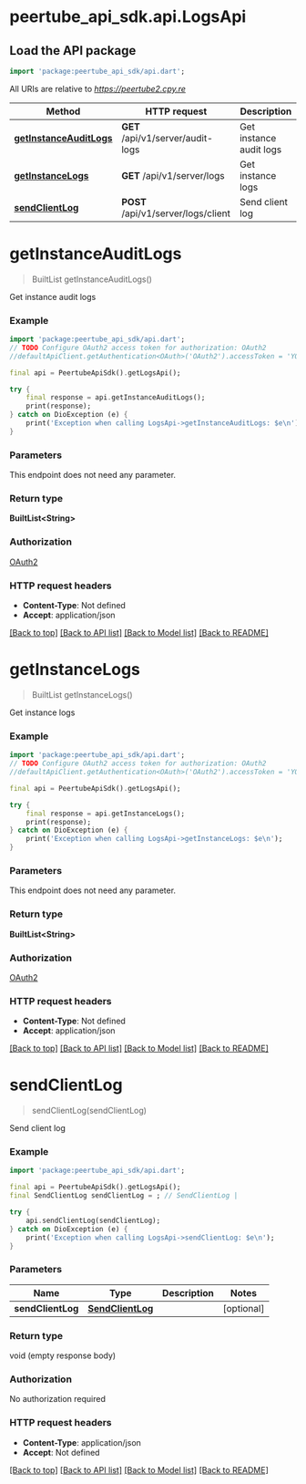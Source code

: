 # peertube_api_sdk.api.LogsApi

## Load the API package
```dart
import 'package:peertube_api_sdk/api.dart';
```

All URIs are relative to *https://peertube2.cpy.re*

Method | HTTP request | Description
------------- | ------------- | -------------
[**getInstanceAuditLogs**](LogsApi.md#getinstanceauditlogs) | **GET** /api/v1/server/audit-logs | Get instance audit logs
[**getInstanceLogs**](LogsApi.md#getinstancelogs) | **GET** /api/v1/server/logs | Get instance logs
[**sendClientLog**](LogsApi.md#sendclientlog) | **POST** /api/v1/server/logs/client | Send client log


# **getInstanceAuditLogs**
> BuiltList<String> getInstanceAuditLogs()

Get instance audit logs

### Example
```dart
import 'package:peertube_api_sdk/api.dart';
// TODO Configure OAuth2 access token for authorization: OAuth2
//defaultApiClient.getAuthentication<OAuth>('OAuth2').accessToken = 'YOUR_ACCESS_TOKEN';

final api = PeertubeApiSdk().getLogsApi();

try {
    final response = api.getInstanceAuditLogs();
    print(response);
} catch on DioException (e) {
    print('Exception when calling LogsApi->getInstanceAuditLogs: $e\n');
}
```

### Parameters
This endpoint does not need any parameter.

### Return type

**BuiltList&lt;String&gt;**

### Authorization

[OAuth2](../README.md#OAuth2)

### HTTP request headers

 - **Content-Type**: Not defined
 - **Accept**: application/json

[[Back to top]](#) [[Back to API list]](../README.md#documentation-for-api-endpoints) [[Back to Model list]](../README.md#documentation-for-models) [[Back to README]](../README.md)

# **getInstanceLogs**
> BuiltList<String> getInstanceLogs()

Get instance logs

### Example
```dart
import 'package:peertube_api_sdk/api.dart';
// TODO Configure OAuth2 access token for authorization: OAuth2
//defaultApiClient.getAuthentication<OAuth>('OAuth2').accessToken = 'YOUR_ACCESS_TOKEN';

final api = PeertubeApiSdk().getLogsApi();

try {
    final response = api.getInstanceLogs();
    print(response);
} catch on DioException (e) {
    print('Exception when calling LogsApi->getInstanceLogs: $e\n');
}
```

### Parameters
This endpoint does not need any parameter.

### Return type

**BuiltList&lt;String&gt;**

### Authorization

[OAuth2](../README.md#OAuth2)

### HTTP request headers

 - **Content-Type**: Not defined
 - **Accept**: application/json

[[Back to top]](#) [[Back to API list]](../README.md#documentation-for-api-endpoints) [[Back to Model list]](../README.md#documentation-for-models) [[Back to README]](../README.md)

# **sendClientLog**
> sendClientLog(sendClientLog)

Send client log

### Example
```dart
import 'package:peertube_api_sdk/api.dart';

final api = PeertubeApiSdk().getLogsApi();
final SendClientLog sendClientLog = ; // SendClientLog | 

try {
    api.sendClientLog(sendClientLog);
} catch on DioException (e) {
    print('Exception when calling LogsApi->sendClientLog: $e\n');
}
```

### Parameters

Name | Type | Description  | Notes
------------- | ------------- | ------------- | -------------
 **sendClientLog** | [**SendClientLog**](SendClientLog.md)|  | [optional] 

### Return type

void (empty response body)

### Authorization

No authorization required

### HTTP request headers

 - **Content-Type**: application/json
 - **Accept**: Not defined

[[Back to top]](#) [[Back to API list]](../README.md#documentation-for-api-endpoints) [[Back to Model list]](../README.md#documentation-for-models) [[Back to README]](../README.md)

